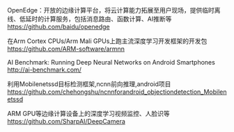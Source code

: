 OpenEdge：开放的边缘计算平台，将云计算能力拓展至用户现场，提供临时离线、低延时的计算服务，包括消息路由、函数计算、AI推断等
https://github.com/baidu/openedge

在Arm Cortex CPUs/Arm Mali GPUs上跑主流深度学习开发框架的开发包
https://github.com/ARM-software/armnn

AI Benchmark: Running Deep Neural Networks on Android Smartphones
http://ai-benchmark.com/

利用Mobilenetssd目标检测框架,ncnn前向推理,android项目
https://github.com/chehongshu/ncnnforandroid_objectiondetection_Mobilenetssd

ARM GPU等边缘计算设备上的深度学习视频监控、人脸识等
https://github.com/SharpAI/DeepCamera